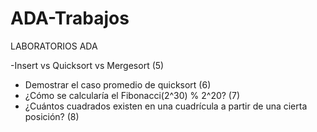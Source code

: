 # ADA-Trabajos
LABORATORIOS ADA

-Insert vs Quicksort vs Mergesort (5)
- Demostrar el caso promedio de quicksort (6)
- ¿Cómo se calcularía el Fibonacci(2^30) % 2^20? (7)
- ¿Cuántos cuadrados existen en una cuadrícula a partir de una cierta posición? (8)
